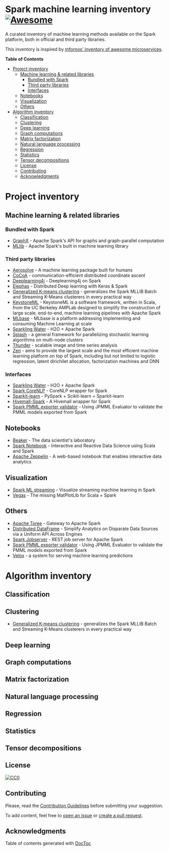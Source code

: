 # Spark machine learning inventory [![Awesome](https://cdn.rawgit.com/sindresorhus/awesome/d7305f38d29fed78fa85652e3a63e154dd8e8829/media/badge.svg)](https://github.com/sindresorhus/awesome)

A curated inventory of machine learning methods available on the Spark platform, both in official and third party libraries.

This inventory is inspired by [mfornos’ inventory of awesome microservices](https://github.com/mfornos/awesome-microservices).

<!-- https://github.com/thlorenz/doctoc -->
<!-- START doctoc generated TOC please keep comment here to allow auto update -->
<!-- DON'T EDIT THIS SECTION, INSTEAD RE-RUN doctoc TO UPDATE -->
**Table of Contents**

- [Project inventory](#project-inventory)
  - [Machine learning & related libraries](#machine-learning--related-libraries)
    - [Bundled with Spark](#bundled-with-spark)
    - [Third party libraries](#third-party-libraries)
    - [Interfaces](#interfaces)
  - [Notebooks](#notebooks)
  - [Visualization](#visualization)
  - [Others](#others)
- [Algorithm inventory](#algorithm-inventory)
  - [Classification](#classification)
  - [Clustering](#clustering)
  - [Deep learning](#deep-learning)
  - [Graph computations](#graph-computations)
  - [Matrix factorization](#matrix-factorization)
  - [Natural language processing](#natural-language-processing)
  - [Regression](#regression)
  - [Statistics](#statistics)
  - [Tensor decompositions](#tensor-decompositions)
  - [License](#license)
  - [Contributing](#contributing)
  - [Acknowledgments](#acknowledgments)

<!-- END doctoc generated TOC please keep comment here to allow auto update -->

<!-- START OF MAIN CONTENT -->


# Project inventory

## Machine learning & related libraries

### Bundled with Spark

- [GraphX](http://spark.apache.org/graphx/) - Apache Spark's API for graphs and graph-parallel computation
- [MLlib](http://spark.apache.org/docs/latest/ml-guide.html) - Apache Spark's built in machine learning library

### Third party libraries

- [Aerosolve](http://airbnb.io/aerosolve/) - A machine learning package built for humans
- [CoCoA](https://github.com/gingsmith/cocoa) - communication-efficient distributed coordinate ascent
- [Deeplearning4j](https://deeplearning4j.org/spark.html) - Deeplearning4j on Spark
- [Elephas](http://maxpumperla.github.io/elephas/) - Distributed Deep learning with Keras & Spark
- [Generalized K-means clustering](https://github.com/derrickburns/generalized-kmeans-clustering) - generalizes the Spark MLLIB Batch and Streaming K-Means clusterers in every practical way
- [KeystoneML](http://keystone-ml.org/) - KeystoneML is a software framework, written in Scala, from the UC Berkeley AMPLab designed to simplify the construction of large scale, end-to-end, machine learning pipelines with Apache Spark
- [MLbase](http://www.mlbase.org/) - MLbase is a platform addressing implementing and consuming Machine Learning at scale
- [Sparkling Water](http://www.h2o.ai/sparkling-water/) - H2O + Apache Spark
- [Splash](http://zhangyuc.github.io/splash/) - a general framework for parallelizing stochastic learning algorithms on multi-node clusters
- [Thunder](http://thunder-project.org/) - scalable image and time series analysis
- [Zen](https://github.com/cloudml/zen) - aims to provide the largest scale and the most efficient machine learning platform on top of Spark, including but not limited to logistic regression, latent dirichilet allocation, factorization machines and DNN

### Interfaces

- [Sparkling Water](http://www.h2o.ai/sparkling-water/) - H2O + Apache Spark
- [Spark CoreNLP](https://github.com/databricks/spark-corenlp) - CoreNLP wrapper for Spark
- [Sparkit-learn](https://github.com/lensacom/sparkit-learn) - PySpark + Scikit-learn = Sparkit-learn
- [Hivemall-Spark](https://github.com/maropu/hivemall-spark) - A Hivemall wrapper for Spark
- [Spark PMML exporter validator](https://github.com/selvinsource/spark-pmml-exporter-validator) - Using JPMML Evaluator to validate the PMML models exported from Spark

## Notebooks

- [Beaker](http://beakernotebook.com/) - The data scientist's laboratory
- [Spark Notebook](http://spark-notebook.io/) - Interactive and Reactive Data Science using Scala and Spark
- [Apache Zeppelin](https://zeppelin.apache.org/) - A web-based notebook that enables interactive data analytics

## Visualization

- [Spark ML streaming](https://github.com/freeman-lab/spark-ml-streaming) - Visualize streaming machine learning in Spark
- [Vegas](https://github.com/vegas-viz/Vegas) - The missing MatPlotLib for Scala + Spark


## Others

- [Apache Toree](https://toree.apache.org/) - Gateway to Apache Spark
- [Distributed DataFrame](http://ddf.io/) - Simplify Analytics on Disparate Data Sources via a Uniform API Across Engines
- [Spark Jobserver](https://github.com/spark-jobserver/spark-jobserver) - REST job server for Apache Spark
- [Spark PMML exporter validator](https://github.com/selvinsource/spark-pmml-exporter-validator) - Using JPMML Evaluator to validate the PMML models exported from Spark
- [Velox](https://github.com/amplab/velox-modelserver) - a system for serving machine learning predictions


<!-- ALGORITHM INVENTORY -->


# Algorithm inventory

## Classification


## Clustering

- [Generalized K-means clustering](https://github.com/derrickburns/generalized-kmeans-clustering) - generalizes the Spark MLLIB Batch and Streaming K-Means clusterers in every practical way

## Deep learning


## Graph computations

## Matrix factorization

## Natural language processing

## Regression


## Statistics


## Tensor decompositions




<!-- END OF MAIN CONTENT -->

## License

[![CC0](http://i.creativecommons.org/p/zero/1.0/88x31.png)](http://creativecommons.org/publicdomain/zero/1.0/)

## Contributing

Please, read the [Contribution Guidelines](https://github.com/claesenm/spark-ml-inventory/blob/master/CONTRIBUTING.md) before submitting your suggestion.

To add content, feel free to [open an issue](https://github.com/claesenm/spark-ml-inventory/issues) or [create a pull request](https://github.com/claesenm/spark-ml-inventory/pulls).

## Acknowledgments

Table of contents generated with [DocToc](https://github.com/thlorenz/doctoc)
